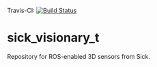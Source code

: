 Travis-CI: [![Build Status](https://travis-ci.org/SICKAG/sick_visionary_t.svg?branch=indigo-devel)](https://travis-ci.org/SICKAG/sick_visionary_t)

# sick_visionary_t
Repository for ROS-enabled 3D sensors from Sick.
